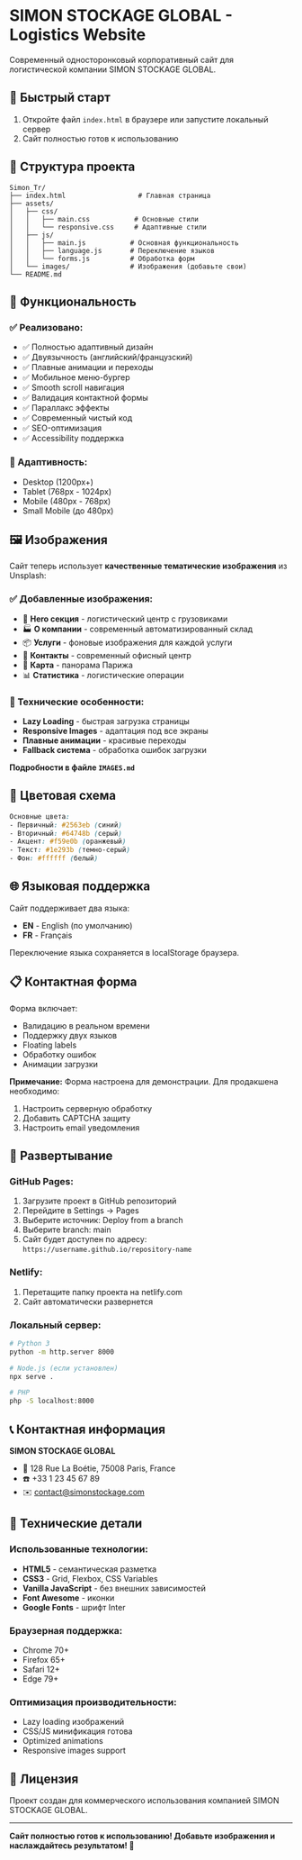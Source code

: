 # SIMON STOCKAGE GLOBAL - Logistics Website

Современный односторонковый корпоративный сайт для логистической компании SIMON STOCKAGE GLOBAL.

## 🚀 Быстрый старт

1. Откройте файл `index.html` в браузере или запустите локальный сервер
2. Сайт полностью готов к использованию

## 📁 Структура проекта

```
Simon_Tr/
├── index.html                  # Главная страница
├── assets/
│   ├── css/
│   │   ├── main.css           # Основные стили
│   │   └── responsive.css     # Адаптивные стили
│   ├── js/
│   │   ├── main.js           # Основная функциональность
│   │   ├── language.js       # Переключение языков
│   │   └── forms.js          # Обработка форм
│   └── images/               # Изображения (добавьте свои)
└── README.md
```

## 🎨 Функциональность

### ✅ Реализовано:
- ✅ Полностью адаптивный дизайн
- ✅ Двуязычность (английский/французский)
- ✅ Плавные анимации и переходы
- ✅ Мобильное меню-бургер
- ✅ Smooth scroll навигация
- ✅ Валидация контактной формы
- ✅ Параллакс эффекты
- ✅ Современный чистый код
- ✅ SEO-оптимизация
- ✅ Accessibility поддержка

### 📱 Адаптивность:
- Desktop (1200px+)
- Tablet (768px - 1024px)
- Mobile (480px - 768px)
- Small Mobile (до 480px)

## 🖼️ Изображения

Сайт теперь использует **качественные тематические изображения** из Unsplash:

### ✅ Добавленные изображения:
- 🚛 **Hero секция** - логистический центр с грузовиками
- 🏭 **О компании** - современный автоматизированный склад  
- 📦 **Услуги** - фоновые изображения для каждой услуги
- 🏢 **Контакты** - современный офисный центр
- 🗼 **Карта** - панорама Парижа
- 📊 **Статистика** - логистические операции

### 🔧 Технические особенности:
- **Lazy Loading** - быстрая загрузка страницы
- **Responsive Images** - адаптация под все экраны
- **Плавные анимации** - красивые переходы
- **Fallback система** - обработка ошибок загрузки

**Подробности в файле `IMAGES.md`**

## 🎨 Цветовая схема

```css
Основные цвета:
- Первичный: #2563eb (синий)
- Вторичный: #64748b (серый)
- Акцент: #f59e0b (оранжевый)
- Текст: #1e293b (темно-серый)
- Фон: #ffffff (белый)
```

## 🌐 Языковая поддержка

Сайт поддерживает два языка:
- **EN** - English (по умолчанию)
- **FR** - Français

Переключение языка сохраняется в localStorage браузера.

## 📋 Контактная форма

Форма включает:
- Валидацию в реальном времени
- Поддержку двух языков
- Floating labels
- Обработку ошибок
- Анимации загрузки

**Примечание:** Форма настроена для демонстрации. Для продакшена необходимо:
1. Настроить серверную обработку
2. Добавить CAPTCHA защиту
3. Настроить email уведомления

## 🚀 Развертывание

### GitHub Pages:
1. Загрузите проект в GitHub репозиторий
2. Перейдите в Settings → Pages
3. Выберите источник: Deploy from a branch
4. Выберите branch: main
5. Сайт будет доступен по адресу: `https://username.github.io/repository-name`

### Netlify:
1. Перетащите папку проекта на netlify.com
2. Сайт автоматически развернется

### Локальный сервер:
```bash
# Python 3
python -m http.server 8000

# Node.js (если установлен)
npx serve .

# PHP
php -S localhost:8000
```

## 📞 Контактная информация

**SIMON STOCKAGE GLOBAL**
- 📍 128 Rue La Boétie, 75008 Paris, France
- ☎️ +33 1 23 45 67 89
- ✉️ contact@simonstockage.com

## 🔧 Технические детали

### Использованные технологии:
- **HTML5** - семантическая разметка
- **CSS3** - Grid, Flexbox, CSS Variables
- **Vanilla JavaScript** - без внешних зависимостей
- **Font Awesome** - иконки
- **Google Fonts** - шрифт Inter

### Браузерная поддержка:
- Chrome 70+
- Firefox 65+
- Safari 12+
- Edge 79+

### Оптимизация производительности:
- Lazy loading изображений
- CSS/JS минификация готова
- Optimized animations
- Responsive images support

## 📝 Лицензия

Проект создан для коммерческого использования компанией SIMON STOCKAGE GLOBAL.

---

**Сайт полностью готов к использованию! Добавьте изображения и наслаждайтесь результатом! 🎉**
